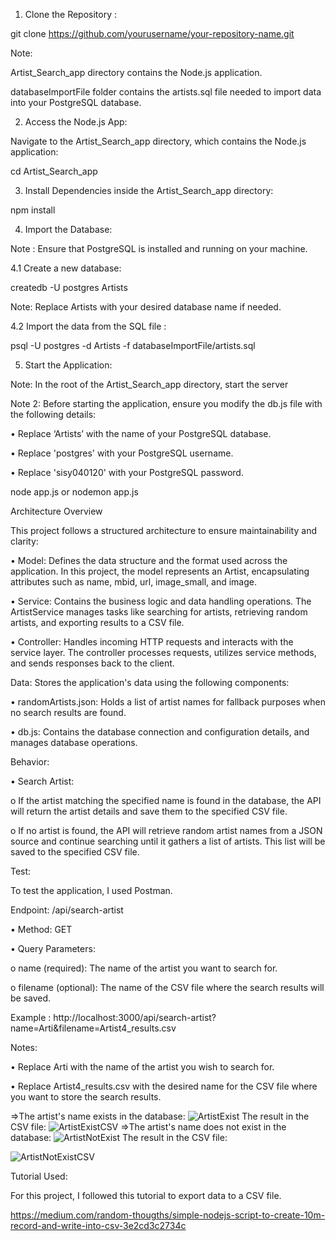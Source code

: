 1.	Clone the Repository :
   
git clone https://github.com/yourusername/your-repository-name.git

Note:

Artist_Search_app directory contains the Node.js application.

databaseImportFile folder contains the artists.sql file needed to import data into your PostgreSQL database.

2. Access the Node.js App:
   
Navigate to the Artist_Search_app directory, which contains the Node.js application:

cd Artist_Search_app

3. Install Dependencies inside the Artist_Search_app directory:
   
npm install

4. Import the Database:
   
Note : Ensure that PostgreSQL is installed and running on your machine.

4.1 Create a new database:

createdb -U postgres Artists

Note: Replace Artists with your desired database name if needed.

4.2 Import the data from the SQL file :

psql -U postgres -d Artists -f databaseImportFile/artists.sql

5. Start the Application:
   
Note: In the root of the Artist_Search_app directory, start the server

Note 2: Before starting the application, ensure you modify the db.js file with the following details:

•	Replace ‘Artists’ with the name of your PostgreSQL database.

•	Replace 'postgres' with your PostgreSQL username.

•	Replace 'sisy040120' with your PostgreSQL password.

node app.js or nodemon app.js

Architecture Overview

This project follows a structured architecture to ensure maintainability and clarity:

•	Model: Defines the data structure and the format used across the application. In this project, the model represents an Artist, encapsulating attributes such as name, mbid, url, image_small, and image.

•	Service: Contains the business logic and data handling operations. The ArtistService manages tasks like searching for artists, retrieving random artists, and exporting results to a CSV file.

•	Controller: Handles incoming HTTP requests and interacts with the service layer. The controller processes requests, utilizes service methods, and sends responses back to the client.

Data: Stores the application's data using the following components:

•	randomArtists.json: Holds a list of artist names for fallback purposes when no search results are found.

•	db.js: Contains the database connection and configuration details, and manages database operations.

Behavior:

•	Search Artist:

o	If the artist matching the specified name is found in the database, the API will return the artist details and save them to the specified CSV file.

o	If no artist is found, the API will retrieve random artist names from a JSON source and continue searching until it gathers a list of artists. This list will be saved to the specified CSV file.

Test: 

To test the application, I used Postman.

Endpoint: /api/search-artist

•	Method: GET

•	Query Parameters:

o	name (required): The name of the artist you want to search for.

o	filename (optional): The name of the CSV file where the search results will be saved.

Example :
http://localhost:3000/api/search-artist?name=Arti&filename=Artist4_results.csv

Notes:

•	Replace Arti with the name of the artist you wish to search for.

•	Replace Artist4_results.csv with the desired name for the CSV file where you want to store the search results.

=>The artist's name exists in the database:
![ArtistExist](https://github.com/user-attachments/assets/3b793dab-ba19-4e71-8c20-cffd19f9841e)
The result in the CSV file: 
![ArtistExistCSV](https://github.com/user-attachments/assets/f387e4c3-70b7-41fc-8c07-b6da9e8cd9ef)
=>The artist's name does not exist in the database:
![ArtistNotExist](https://github.com/user-attachments/assets/64add8c8-4201-40cd-999a-a0eb73fabd57)
The result in the CSV file:

![ArtistNotExistCSV](https://github.com/user-attachments/assets/96d4f2df-120a-4728-b918-c20076ba3219)

Tutorial Used:

For this project, I followed this tutorial to export data to a CSV file.

https://medium.com/random-thougths/simple-nodejs-script-to-create-10m-record-and-write-into-csv-3e2cd3c2734c
